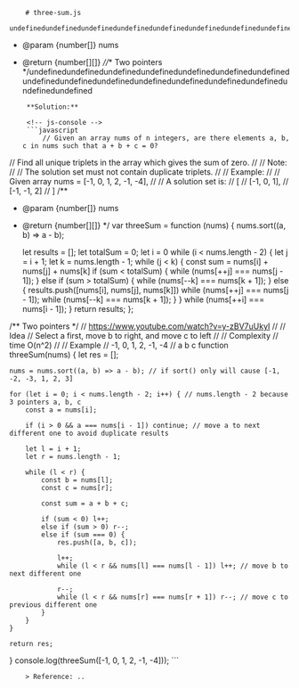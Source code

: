 
        # three-sum.js
        undefinedundefinedundefinedundefinedundefinedundefinedundefinedundefinedundefinedundefinedundefinedundefinedundefinedundefinedundefinedundefined/**
 * @param {number[]} nums
 * @return {number[][]}
 *//** Two pointers */undefinedundefinedundefinedundefinedundefinedundefinedundefinedundefinedundefinedundefinedundefinedundefinedundefinedundefinedundefinedundefined
        
        **Solution:**
        
        <!-- js-console -->
        ```javascript
            // Given an array nums of n integers, are there elements a, b, c in nums such that a + b + c = 0? 
// Find all unique triplets in the array which gives the sum of zero.
//
// Note:
//
// The solution set must not contain duplicate triplets.
//
// Example:
//
// Given array nums = [-1, 0, 1, 2, -1, -4],
//
// A solution set is:
//   [
//     [-1, 0, 1],
//     [-1, -1, 2]
//   ]
/**
 * @param {number[]} nums
 * @return {number[][]}
 */
var threeSum = function (nums) {
    nums.sort((a, b) => a - b);

    let results = [];
    let totalSum = 0;
    let i = 0
    while (i < nums.length - 2) {
        let j = i + 1;
        let k = nums.length - 1;
        while (j < k) {
            const sum = nums[i] + nums[j] + nums[k]
            if (sum < totalSum) {
                while (nums[++j] === nums[j - 1]);
            } else if (sum > totalSum) {
                while (nums[--k] === nums[k + 1]);
            } else {
                results.push([nums[i], nums[j], nums[k]])
                while (nums[++j] === nums[j - 1]);
                while (nums[--k] === nums[k + 1]);
            }
        }
        while (nums[++i] === nums[i - 1]);
    }
    return results;
};

/** Two pointers */
// https://www.youtube.com/watch?v=y-zBV7uUkyI
//
// Idea
// Select a first, move b to right, and move c to left
//
// Complexity
// time O(n^2)
//
// Example
// -1, 0, 1, 2, -1, -4
//  a  b             c
function threeSum(nums) {
    let res = [];

    nums = nums.sort((a, b) => a - b); // if sort() only will cause [-1, -2, -3, 1, 2, 3]

    for (let i = 0; i < nums.length - 2; i++) { // nums.length - 2 because 3 pointers a, b, c
        const a = nums[i];

        if (i > 0 && a === nums[i - 1]) continue; // move a to next different one to avoid duplicate results

        let l = i + 1;
        let r = nums.length - 1;

        while (l < r) {
            const b = nums[l];
            const c = nums[r];

            const sum = a + b + c;

            if (sum < 0) l++;
            else if (sum > 0) r--;
            else if (sum === 0) {
                res.push([a, b, c]);

                l++;
                while (l < r && nums[l] === nums[l - 1]) l++; // move b to next different one

                r--;
                while (l < r && nums[r] === nums[r + 1]) r--; // move c to previous different one
            }
        }
    }

    return res;
}
console.log(threeSum([-1, 0, 1, 2, -1, -4]));
        ```
        
        > Reference: ..
        
        